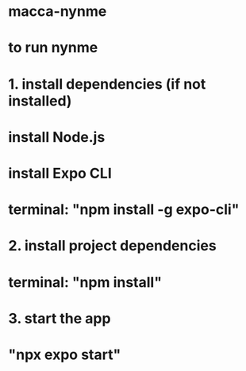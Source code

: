 # macca-nynme

# to run nynme
# 1. install dependencies (if not installed)
# install Node.js
# install Expo CLI 
# terminal: "npm install -g expo-cli"


# 2. install project dependencies
# terminal: "npm install"

# 3. start the app
# "npx expo start" 